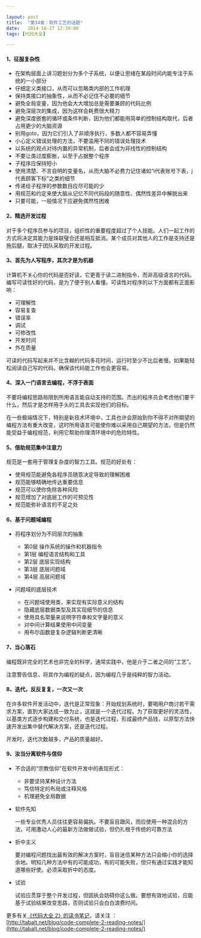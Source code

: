 ```yaml
---

layout: post
title:  "第34章：软件工艺的话题"
date:   2014-10-27 12:30:00
tags: [代码大全]

---
```



#### 1、征服复杂性

* 在架构层面上讲习题划分为多个子系统，以便让思绪在某段时间内能专注于系统的一小部分
* 仔细定义类接口，从而可以忽略类内部的工作机理
* 保持类接口的抽象性，从而不必记住不必要的细节
* 避免全局变量，因为他会大大增加总是需要兼顾的代码比例
* 避免深层次的集成，因为这样会耗费很大精力
* 避免深度嵌套的循环或条件判断，因为他们都能用简单的控制结构取代，后者占用更少的大脑资源
* 别用goto，因为它们引入了非顺序执行，多数人都不容易弄懂
* 小心定义错误处理的方法，不要滥用不同的错误处理技术
* 以系统的观点对待内置的异常机制，后者会成为非线性的控制结构
* 不要让类过度膨胀，以至于占据整个程序
* 子程序应保持短小
* 使用清楚、不言自明的变量名，从而大脑不必费力记住诸如“i代表账号下表，j代表顾客下标”之类的细节
* 传递给子程序的参数数目应尽可能的少
* 用规范和约定来使大脑从记忆不同代码段的随意性、偶然性差异中解脱出来
* 只要可能，一般情况下应避免偶然性困难


#### 2、精选开发过程

对于多个程序员参与的项目，组织性的重要程度超过了个人技能。人们一起工作的方式将决定其能力是珠联璧合还是相互抵消。某个成员对其他人的工作是支持还是拖后腿，取决于团队采取的开发过程。


#### 3、首先为人写程序，其次才是为机器

计算机不关心你的代码是否好读，它更善于读二进制指令，而非高级语言的代码。编写可读性好的代码，是为了便于别人看懂。可读性对程序的以下方面都有正面影响：

* 可理解性
* 容易复查
* 错误率
* 调试
* 可修改性
* 开发时间
* 外在质量

可读的代码写起来并不比含糊的代码多花时间，运行时至少不比后者慢。如果能轻松阅读自己写的代码，确保该代码能工作也会更容易。


#### 4、深入一门语言去编程，不浮于表面

不要将编程思路局限到所用语言能自动支持的范围。杰出的程序员会考虑他们要干什么，然后才是怎样用手头的工具去实现他们的目标。

在一些极端情况下，特别是新技术环境中，工具也许会原始到你不得不对所期望的编程方法有重大改变，这时所用语言可能使你难以采用自己期望的方法，但是仍然能受益于编程规范，利用它帮助你理清环境中的危险特性。


#### 5、借助规范集中注意力

规范是一套用于管理复杂度的智力工具。规范的好处有：

* 使用规范能避免各程序员随意决定导致的理解困难
* 规范能够精确地传达重要信息
* 规范可以使你免除各种风险
* 规范增加了对底层工作的可预见性
* 规范能弥补语言的不足之处


#### 6、基于问题域编程

* 将程序划分为不同层次的抽象

	* 第0层 操作系统的操作和机器指令
	* 第1层 编程语言结构和工具
	* 第2层 底层实现结构
	* 第3层 底层问题域
	* 第4层 高层问题域

* 问题域的底层技术

	* 在问题域使用类，来实现有实际意义的结构
	* 隐藏底层数据类型及其实现细节的信息
	* 使用具名常量来说明字符串和文字量的意义
	* 对中间计算结果使用中间变量
	* 用布尔函数是复杂逻辑判断更清晰
	
	
#### 7、当心落石

编程既非完全的艺术也非完全的科学，通常实践中，他是介于二者之间的“工艺”。

注意警告信息，将其作为编程的疑点，因为编程几乎是纯粹的智力活动。


#### 8、迭代，反反复复，一次又一次

在许多软件开发活动中，迭代是正常现象：开始规划系统时，要喝用户商讨若干需求方案，直到大家达成一致为止，这就是一个迭代过程。为了获取更好的灵活性，以基类方式逐步构建和交付系统，也是迭代过程，形成最终产品钱，以原型方法快速开发出集中替代解决方案，还是迭代过程。

开发时，迭代次数越多，产品的质量越好。


#### 9、汝当分离软件与信仰

* 不合适的“宗教信仰”在软件开发中的表现形式：

	* 非要坚持某种设计方法
	* 笃信特定的布局或注释风格
	* 机理避免全局数据


* 软件先知

	一些专业优秀人员往往更容易偏执。不要盲目跟风，而应使用一种混合的方法，可用激动人心的最新方法做做试验，但仍扎根于传统的可靠方法

* 折中主义

	要对编程问题找出最有效的解决方案时，盲目迷信某种方法只会缩小你的选择余地。明知几种方法中有的可能成功，有的可能失败，但只有通过实践才能知道哪些好使。必须采取折中的态度。
	
* 试验

	试验应贯穿于整个开发过程，但固执会妨碍你这么做。要想有效地试验，应能基于试验结果改变思路，否则试验只会白白浪费时间。

	

更多有关[《代码大全 2》的读书笔记](http://tabalt.net/blog/code-complete-2-reading-notes/)，请关注 ：  
[http://tabalt.net/blog/code-complete-2-reading-notes/](http://tabalt.net/blog/code-complete-2-reading-notes/)




